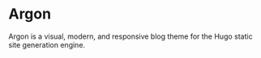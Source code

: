 # Argon

Argon is a visual, modern, and responsive blog theme for the Hugo static site generation engine.